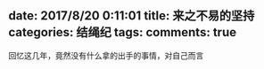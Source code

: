 date: 2017/8/20 0:11:01
title: 来之不易的坚持
categories: 结绳纪
tags:
comments: true
---

回忆这几年，竟然没有什么拿的出手的事情，对自己而言
